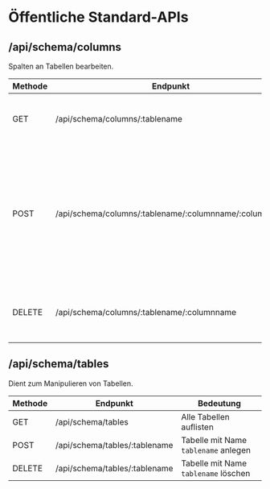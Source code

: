 # Öffentliche Standard-APIs

## /api/schema/columns

Spalten an Tabellen bearbeiten.

| Methode | Endpunkt | Bedeutung |
|---|---|---|
| GET | /api/schema/columns/:tablename | Alle Spalten der Tabelle `tablename` auflisten |
| POST | /api/schema/columns/:tablename/:columnname/:columntype | Spalte mit Name `columnname` in Tabelle `tablename` anlegen. `columntype` gibt dabei den SQL Typen an, z.B. "VARCHAR NOT NULL". |
| DELETE | /api/schema/columns/:tablename/:columnname | Spalte mit Name `columnname` aus Tabelle `tablename` löschen |

## /api/schema/tables

Dient zum Manipulieren von Tabellen.

| Methode | Endpunkt | Bedeutung |
|---|---|---|
| GET | /api/schema/tables | Alle Tabellen auflisten |
| POST | /api/schema/tables/:tablename | Tabelle mit Name `tablename` anlegen |
| DELETE | /api/schema/tables/:tablename | Tabelle mit Name `tablename` löschen |

